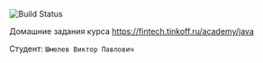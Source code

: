 ![Build Status](https://github.com/Kouler/Tinkoff/actions/workflows/build.yml/badge.svg)

Домашние задания курса https://fintech.tinkoff.ru/academy/java

Студент: `Шмелев Виктор Павлович`
